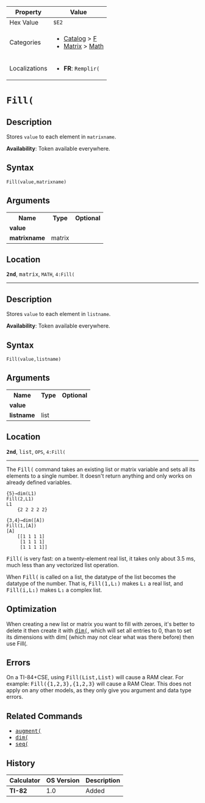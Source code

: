 | Property      | Value |
|---------------|-------|
| Hex Value     | `$E2`|
| Categories    | <ul><li>[Catalog](<../categories/Catalog.md>) > [F](<../categories/Catalog.md#F>)</li><li>[Matrix](<../categories/Matrix.md>) > [Math](<../categories/Matrix.md#Math>)</li></ul> |
| Localizations | <ul><li><b>FR</b>: `Remplir(`</li></ul> |

# `Fill(`

## Description
Stores `value` to each element in `matrixname`.


<b>Availability</b>: Token available everywhere.

## Syntax
`Fill(value,matrixname)`

## Arguments
<table>
<tr><th>Name</th><th>Type</th><th>Optional</th></tr>

<tr><td><b>value</b></td><td></td><td></td></tr>

<tr><td><b>matrixname</b></td><td>matrix</td><td></td></tr>

</table>

## Location
<tt><kbd><b>2nd</b></kbd></tt>, <kbd>matrix</kbd>, `MATH`, `4:Fill(`
<hr>

## Description
Stores `value` to each element in `listname`.


<b>Availability</b>: Token available everywhere.

## Syntax
`Fill(value,listname)`

## Arguments
<table>
<tr><th>Name</th><th>Type</th><th>Optional</th></tr>

<tr><td><b>value</b></td><td></td><td></td></tr>

<tr><td><b>listname</b></td><td>list</td><td></td></tr>

</table>

## Location
<tt><kbd><b>2nd</b></kbd></tt>, <kbd>list</kbd>, `OPS`, `4:Fill(`
<hr>

The <tt>Fill(</tt> command takes an existing list or matrix variable and sets all its elements to a single number. It doesn't return anything and only works on already defined variables.

```ti-basic
{5}→dim(L1)
Fill(2,L1)
L1
    {2 2 2 2 2}

{3,4}→dim([A])
Fill(1,[A])
[A]
    [[1 1 1 1]
     [1 1 1 1]
     [1 1 1 1]]
```

<tt>Fill(</tt> is very fast: on a twenty-element real list, it takes only about 3.5 ms, much less than any vectorized list operation.

When <tt>Fill(</tt> is called on a list, the datatype of the list becomes the datatype of the number. That is, <tt>Fill(1,L₁)</tt> makes <tt>L₁</tt> a real list, and <tt>Fill(i,L₁)</tt> makes <tt>L₁</tt> a complex list.

## Optimization

When creating a new list or matrix you want to fill with zeroes, it's better to delete it then create it with <tt><a href="/dim">dim(</a></tt>, which will set all entries to 0, than to set its dimensions with dim( (which may not clear what was there before) then use Fill(.

## Errors

On a TI-84+CSE, using <tt>Fill(List,List)</tt> will cause a RAM clear. For example: <tt>Fill({1,2,3},{1,2,3}</tt> will cause a RAM Clear. This does not apply on any other models, as they only give you argument and data type errors.

## Related Commands

*   <tt><a href="/augment">augment(</a></tt>
*   <tt><a href="/dim">dim(</a></tt>
*   <tt><a href="/seq">seq(</a></tt>

## History
| Calculator | OS Version | Description |
|------------|------------|-------------|
| <b>TI-82</b> | 1.0 | Added |



